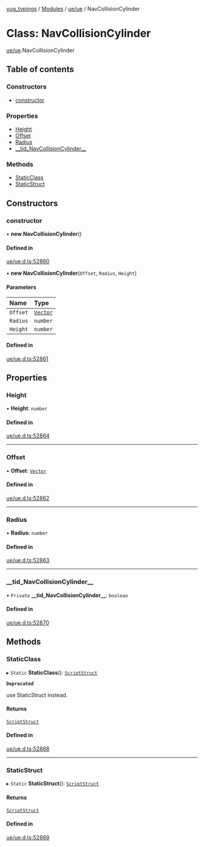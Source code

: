 [yug_typings](../README.md) / [Modules](../modules.md) / [ue/ue](../modules/ue_ue.md) / NavCollisionCylinder

# Class: NavCollisionCylinder

[ue/ue](../modules/ue_ue.md).NavCollisionCylinder

## Table of contents

### Constructors

- [constructor](ue_ue.NavCollisionCylinder.md#constructor)

### Properties

- [Height](ue_ue.NavCollisionCylinder.md#height)
- [Offset](ue_ue.NavCollisionCylinder.md#offset)
- [Radius](ue_ue.NavCollisionCylinder.md#radius)
- [\_\_tid\_NavCollisionCylinder\_\_](ue_ue.NavCollisionCylinder.md#__tid_navcollisioncylinder__)

### Methods

- [StaticClass](ue_ue.NavCollisionCylinder.md#staticclass)
- [StaticStruct](ue_ue.NavCollisionCylinder.md#staticstruct)

## Constructors

### constructor

• **new NavCollisionCylinder**()

#### Defined in

[ue/ue.d.ts:52860](https://github.com/YugMetaverse/yug_typings/blob/b7d9b19/ue/ue.d.ts#L52860)

• **new NavCollisionCylinder**(`Offset`, `Radius`, `Height`)

#### Parameters

| Name | Type |
| :------ | :------ |
| `Offset` | [`Vector`](ue_ue_s.Vector.md) |
| `Radius` | `number` |
| `Height` | `number` |

#### Defined in

[ue/ue.d.ts:52861](https://github.com/YugMetaverse/yug_typings/blob/b7d9b19/ue/ue.d.ts#L52861)

## Properties

### Height

• **Height**: `number`

#### Defined in

[ue/ue.d.ts:52864](https://github.com/YugMetaverse/yug_typings/blob/b7d9b19/ue/ue.d.ts#L52864)

___

### Offset

• **Offset**: [`Vector`](ue_ue_s.Vector.md)

#### Defined in

[ue/ue.d.ts:52862](https://github.com/YugMetaverse/yug_typings/blob/b7d9b19/ue/ue.d.ts#L52862)

___

### Radius

• **Radius**: `number`

#### Defined in

[ue/ue.d.ts:52863](https://github.com/YugMetaverse/yug_typings/blob/b7d9b19/ue/ue.d.ts#L52863)

___

### \_\_tid\_NavCollisionCylinder\_\_

• `Private` **\_\_tid\_NavCollisionCylinder\_\_**: `boolean`

#### Defined in

[ue/ue.d.ts:52870](https://github.com/YugMetaverse/yug_typings/blob/b7d9b19/ue/ue.d.ts#L52870)

## Methods

### StaticClass

▸ `Static` **StaticClass**(): [`ScriptStruct`](ue_ue.ScriptStruct.md)

**`Deprecated`**

use StaticStruct instead.

#### Returns

[`ScriptStruct`](ue_ue.ScriptStruct.md)

#### Defined in

[ue/ue.d.ts:52868](https://github.com/YugMetaverse/yug_typings/blob/b7d9b19/ue/ue.d.ts#L52868)

___

### StaticStruct

▸ `Static` **StaticStruct**(): [`ScriptStruct`](ue_ue.ScriptStruct.md)

#### Returns

[`ScriptStruct`](ue_ue.ScriptStruct.md)

#### Defined in

[ue/ue.d.ts:52869](https://github.com/YugMetaverse/yug_typings/blob/b7d9b19/ue/ue.d.ts#L52869)
